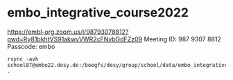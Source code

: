 # embo_integrative_course2022


https://embl-org.zoom.us/j/98793078812?pwd=Ry81bkhtVS91akwvVWR2cFNvbGdFZz09
Meeting ID: 987 9307 8812
Passcode: embo


```
rsync -avh school87@embo22.desy.de:/beegfs/desy/group/school/data/embo_integrative_course2022 .
```
